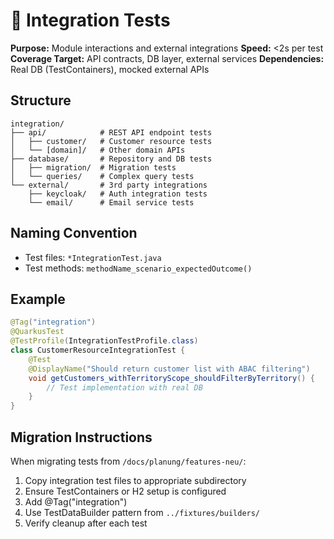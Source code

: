 # 🔷 Integration Tests

**Purpose:** Module interactions and external integrations
**Speed:** <2s per test
**Coverage Target:** API contracts, DB layer, external services
**Dependencies:** Real DB (TestContainers), mocked external APIs

## Structure

```
integration/
├── api/            # REST API endpoint tests
│   ├── customer/   # Customer resource tests
│   └── [domain]/   # Other domain APIs
├── database/       # Repository and DB tests
│   ├── migration/  # Migration tests
│   └── queries/    # Complex query tests
└── external/       # 3rd party integrations
    ├── keycloak/   # Auth integration tests
    └── email/      # Email service tests
```

## Naming Convention

- Test files: `*IntegrationTest.java`
- Test methods: `methodName_scenario_expectedOutcome()`

## Example

```java
@Tag("integration")
@QuarkusTest
@TestProfile(IntegrationTestProfile.class)
class CustomerResourceIntegrationTest {
    @Test
    @DisplayName("Should return customer list with ABAC filtering")
    void getCustomers_withTerritoryScope_shouldFilterByTerritory() {
        // Test implementation with real DB
    }
}
```

## Migration Instructions

When migrating tests from `/docs/planung/features-neu/`:
1. Copy integration test files to appropriate subdirectory
2. Ensure TestContainers or H2 setup is configured
3. Add @Tag("integration")
4. Use TestDataBuilder pattern from `../fixtures/builders/`
5. Verify cleanup after each test